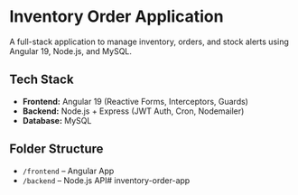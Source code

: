 # Inventory Order Application
A full-stack application to manage inventory, orders, and stock alerts using Angular 19, Node.js, and MySQL.

## Tech Stack

- **Frontend:** Angular 19 (Reactive Forms, Interceptors, Guards)
- **Backend:** Node.js + Express (JWT Auth, Cron, Nodemailer)
- **Database:** MySQL

## Folder Structure

- `/frontend` – Angular App
- `/backend` – Node.js API#   i n v e n t o r y - o r d e r - a p p  
 